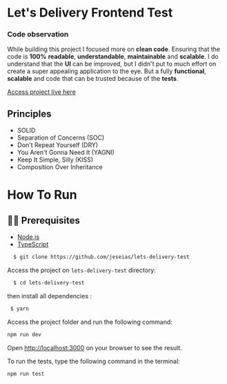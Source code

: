 # Let's Delivery Frontend Test

### Code observation

While building this project I focused more on **clean code**. Ensuring that the code is **100%** **readable**, **understandable**, **maintainable** and **scalable**. I do understand that the **UI** can be improved, but I didn't put to much effort on create a super appealing application to the eye. But a fully **functional**, **scalable** and code that can be trusted because of the **tests**.

[Access project live here](https://lets-delivery-test.vercel.app/)

## Principles
  - SOLID
  - Separation of Concerns (SOC)
  - Don't Repeat Yourself (DRY)
  - You Aren't Gonna Need It (YAGNI)
  - Keep It Simple, Silly (KISS)
  - Composition Over Inheritance

# How To Run

## ✋🏻 Prerequisites

- [Node.js](https://nodejs.org/en/)
- [TypeScript](https://www.typescriptlang.org/)

```sh
  $ git clone https://github.com/jeseias/lets-delivery-test
```

Access the project on `lets-delivery-test` directory:

```sh
  $ cd lets-delivery-test
```

then install all dependencies :

```sh
 $ yarn 
```

Access the project folder and run the following command:

```bash
npm run dev
```

Open [http://localhost:3000](http://localhost:3000) on your browser to see the result.

To run the tests, type the following command in the terminal:

```sh
npm run test
``` 